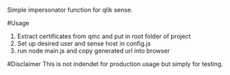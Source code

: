 Simple impersonator function for qlik sense. 

#Usage
1. Extract certificates from qmc and put in root folder of project
2. Set up desired user and sense host in config.js
3. run node main.js and copy generated url into browser

#Disclaimer
This is not indendet for production usage but simply for testing.